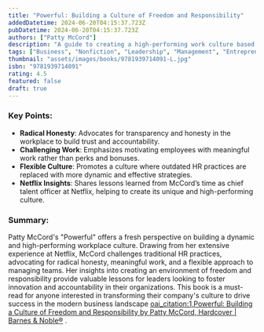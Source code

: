 ```yaml
---
title: "Powerful: Building a Culture of Freedom and Responsibility"
addedDatetime: 2024-06-20T04:15:37.723Z
pubDatetime: 2024-06-20T04:15:37.723Z
authors: ["Patty McCord"]
description: "A guide to creating a high-performing work culture based on freedom and responsibility, drawing from McCord's experience at Netflix."
tags: ["Business", "Nonfiction", "Leadership", "Management", "Entrepreneurship", "Self Help"]
thumbnail: "assets/images/books/9781939714091-L.jpg"
isbn: "9781939714091"
rating: 4.5
featured: false
draft: true
---
```


### Key Points:

- **Radical Honesty**: Advocates for transparency and honesty in the workplace to build trust and accountability.
- **Challenging Work**: Emphasizes motivating employees with meaningful work rather than perks and bonuses.
- **Flexible Culture**: Promotes a culture where outdated HR practices are replaced with more dynamic and effective strategies.
- **Netflix Insights**: Shares lessons learned from McCord’s time as chief talent officer at Netflix, helping to create its unique and high-performing culture.

### Summary:

Patty McCord's "Powerful" offers a fresh perspective on building a dynamic and high-performing workplace culture. Drawing from her extensive experience at Netflix, McCord challenges traditional HR practices, advocating for radical honesty, meaningful work, and a flexible approach to managing teams. Her insights into creating an environment of freedom and responsibility provide valuable lessons for leaders looking to foster innovation and accountability in their organizations. This book is a must-read for anyone interested in transforming their company's culture to drive success in the modern business landscape [oai_citation:1,Powerful: Building a Culture of Freedom and Responsibility by Patty McCord, Hardcover | Barnes & Noble®](https://www.barnesandnoble.com/w/powerful-patty-mccord/1126990220)  .